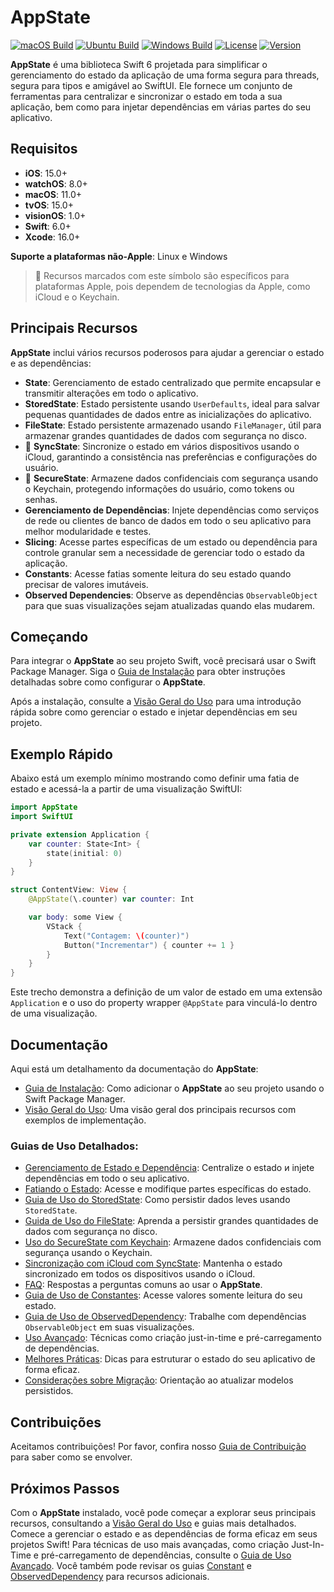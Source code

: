 # AppState

[![macOS Build](https://img.shields.io/github/actions/workflow/status/0xLeif/AppState/macOS.yml?label=macOS&branch=main)](https://github.com/0xLeif/AppState/actions/workflows/macOS.yml)
[![Ubuntu Build](https://img.shields.io/github/actions/workflow/status/0xLeif/AppState/ubuntu.yml?label=Ubuntu&branch=main)](https://github.com/0xLeif/AppState/actions/workflows/ubuntu.yml)
[![Windows Build](https://img.shields.io/github/actions/workflow/status/0xLeif/AppState/windows.yml?label=Windows&branch=main)](https://github.com/0xLeif/AppState/actions/workflows/windows.yml)
[![License](https://img.shields.io/github/license/0xLeif/AppState)](https://github.com/0xLeif/AppState/blob/main/LICENSE)
[![Version](https://img.shields.io/github/v/release/0xLeif/AppState)](https://github.com/0xLeif/AppState/releases)

**AppState** é uma biblioteca Swift 6 projetada para simplificar o gerenciamento do estado da aplicação de uma forma segura para threads, segura para tipos e amigável ao SwiftUI. Ele fornece um conjunto de ferramentas para centralizar e sincronizar o estado em toda a sua aplicação, bem como para injetar dependências em várias partes do seu aplicativo.

## Requisitos

- **iOS**: 15.0+
- **watchOS**: 8.0+
- **macOS**: 11.0+
- **tvOS**: 15.0+
- **visionOS**: 1.0+
- **Swift**: 6.0+
- **Xcode**: 16.0+

**Suporte a plataformas não-Apple**: Linux e Windows

> 🍎 Recursos marcados com este símbolo são específicos para plataformas Apple, pois dependem de tecnologias da Apple, como iCloud e o Keychain.

## Principais Recursos

**AppState** inclui vários recursos poderosos para ajudar a gerenciar o estado e as dependências:

- **State**: Gerenciamento de estado centralizado que permite encapsular e transmitir alterações em todo o aplicativo.
- **StoredState**: Estado persistente usando `UserDefaults`, ideal para salvar pequenas quantidades de dados entre as inicializações do aplicativo.
- **FileState**: Estado persistente armazenado usando `FileManager`, útil para armazenar grandes quantidades de dados com segurança no disco.
- 🍎 **SyncState**: Sincronize o estado em vários dispositivos usando o iCloud, garantindo a consistência nas preferências e configurações do usuário.
- 🍎 **SecureState**: Armazene dados confidenciais com segurança usando o Keychain, protegendo informações do usuário, como tokens ou senhas.
- **Gerenciamento de Dependências**: Injete dependências como serviços de rede ou clientes de banco de dados em todo o seu aplicativo para melhor modularidade e testes.
- **Slicing**: Acesse partes específicas de um estado ou dependência para controle granular sem a necessidade de gerenciar todo o estado da aplicação.
- **Constants**: Acesse fatias somente leitura do seu estado quando precisar de valores imutáveis.
- **Observed Dependencies**: Observe as dependências `ObservableObject` para que suas visualizações sejam atualizadas quando elas mudarem.

## Começando

Para integrar o **AppState** ao seu projeto Swift, você precisará usar o Swift Package Manager. Siga o [Guia de Instalação](documentation/pt/installation.md) para obter instruções detalhadas sobre como configurar o **AppState**.

Após a instalação, consulte a [Visão Geral do Uso](documentation/pt/usage-overview.md) para uma introdução rápida sobre como gerenciar o estado e injetar dependências em seu projeto.

## Exemplo Rápido

Abaixo está um exemplo mínimo mostrando como definir uma fatia de estado e acessá-la a partir de uma visualização SwiftUI:

```swift
import AppState
import SwiftUI

private extension Application {
    var counter: State<Int> {
        state(initial: 0)
    }
}

struct ContentView: View {
    @AppState(\.counter) var counter: Int

    var body: some View {
        VStack {
            Text("Contagem: \(counter)")
            Button("Incrementar") { counter += 1 }
        }
    }
}
```

Este trecho demonstra a definição de um valor de estado em uma extensão `Application` e o uso do property wrapper `@AppState` para vinculá-lo dentro de uma visualização.

## Documentação

Aqui está um detalhamento da documentação do **AppState**:

- [Guia de Instalação](documentation/pt/installation.md): Como adicionar o **AppState** ao seu projeto usando o Swift Package Manager.
- [Visão Geral do Uso](documentation/pt/usage-overview.md): Uma visão geral dos principais recursos com exemplos de implementação.

### Guias de Uso Detalhados:

- [Gerenciamento de Estado e Dependência](documentation/pt/usage-state-dependency.md): Centralize o estado и injete dependências em todo o seu aplicativo.
- [Fatiando o Estado](documentation/pt/usage-slice.md): Acesse e modifique partes específicas do estado.
- [Guia de Uso do StoredState](documentation/pt/usage-storedstate.md): Como persistir dados leves usando `StoredState`.
- [Guida de Uso do FileState](documentation/pt/usage-filestate.md): Aprenda a persistir grandes quantidades de dados com segurança no disco.
- [Uso do SecureState com Keychain](documentation/pt/usage-securestate.md): Armazene dados confidenciais com segurança usando o Keychain.
- [Sincronização com iCloud com SyncState](documentation/pt/usage-syncstate.md): Mantenha o estado sincronizado em todos os dispositivos usando o iCloud.
- [FAQ](documentation/pt/faq.md): Respostas a perguntas comuns ao usar o **AppState**.
- [Guia de Uso de Constantes](documentation/pt/usage-constant.md): Acesse valores somente leitura do seu estado.
- [Guia de Uso de ObservedDependency](documentation/pt/usage-observeddependency.md): Trabalhe com dependências `ObservableObject` em suas visualizações.
- [Uso Avançado](documentation/pt/advanced-usage.md): Técnicas como criação just-in-time e pré-carregamento de dependências.
- [Melhores Práticas](documentation/pt/best-practices.md): Dicas para estruturar o estado do seu aplicativo de forma eficaz.
- [Considerações sobre Migração](documentation/pt/migration-considerations.md): Orientação ao atualizar modelos persistidos.

## Contribuições

Aceitamos contribuições! Por favor, confira nosso [Guia de Contribuição](documentation/pt/contributing.md) para saber como se envolver.

## Próximos Passos

Com o **AppState** instalado, você pode começar a explorar seus principais recursos, consultando a [Visão Geral do Uso](documentation/pt/usage-overview.md) e guias mais detalhados. Comece a gerenciar o estado e as dependências de forma eficaz em seus projetos Swift! Para técnicas de uso mais avançadas, como criação Just-In-Time e pré-carregamento de dependências, consulte o [Guia de Uso Avançado](documentation/pt/advanced-usage.md). Você também pode revisar os guias [Constant](documentation/pt/usage-constant.md) e [ObservedDependency](documentation/pt/usage-observeddependency.md) para recursos adicionais.
